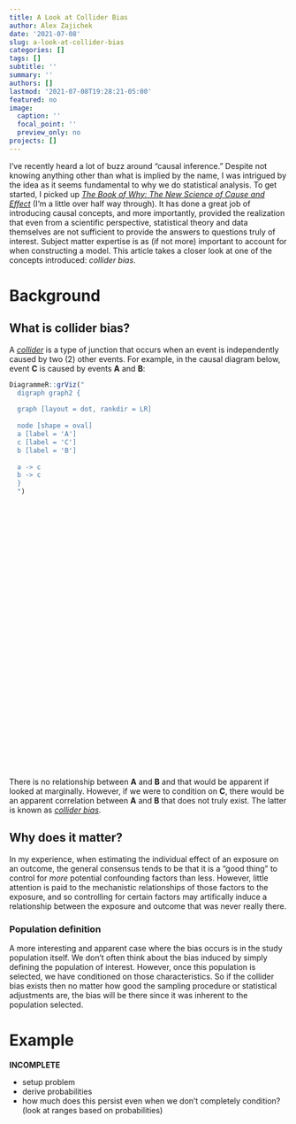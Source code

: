 ```yaml
---
title: A Look at Collider Bias
author: Alex Zajichek
date: '2021-07-08'
slug: a-look-at-collider-bias
categories: []
tags: []
subtitle: ''
summary: ''
authors: []
lastmod: '2021-07-08T19:28:21-05:00'
featured: no
image:
  caption: ''
  focal_point: ''
  preview_only: no
projects: []
---
```


<script src="{{< blogdown/postref >}}index_files/htmlwidgets/htmlwidgets.js"></script>
<script src="{{< blogdown/postref >}}index_files/viz/viz.js"></script>
<link href="{{< blogdown/postref >}}index_files/DiagrammeR-styles/styles.css" rel="stylesheet" />
<script src="{{< blogdown/postref >}}index_files/grViz-binding/grViz.js"></script>

I’ve recently heard a lot of buzz around “causal inference.” Despite not knowing anything other than what is implied by the name, I was intrigued by the idea as it seems fundamental to why we do statistical analysis. To get started, I picked up [*The Book of Why: The New Science of Cause and Effect*](http://bayes.cs.ucla.edu/WHY/) (I’m a little over half way through). It has done a great job of introducing causal concepts, and more importantly, provided the realization that even from a scientific perspective, statistical theory and data themselves are not sufficient to provide the answers to questions truly of interest. Subject matter expertise is as (if not more) important to account for when constructing a model. This article takes a closer look at one of the concepts introduced: *collider bias*.

# Background

## What is collider bias?

A [*collider*](https://catalogofbias.org/biases/collider-bias/) is a type of junction that occurs when an event is independently caused by two (2) other events. For example, in the causal diagram below, event **C** is caused by events **A** and **B**:

``` r
DiagrammeR::grViz("
  digraph graph2 {
  
  graph [layout = dot, rankdir = LR]
  
  node [shape = oval]
  a [label = 'A']
  c [label = 'C']
  b [label = 'B']
  
  a -> c
  b -> c
  }
  ")
```

<div id="htmlwidget-1" style="width:672px;height:480px;" class="grViz html-widget"></div>
<script type="application/json" data-for="htmlwidget-1">{"x":{"diagram":"\n  digraph graph2 {\n  \n  graph [layout = dot, rankdir = LR]\n  \n  node [shape = oval]\n  a [label = \"A\"]\n  c [label = \"C\"]\n  b [label = \"B\"]\n  \n  a -> c\n  b -> c\n  }\n  ","config":{"engine":"dot","options":null}},"evals":[],"jsHooks":[]}</script>

There is no relationship between **A** and **B** and that would be apparent if looked at marginally. However, if we were to condition on **C**, there would be an apparent correlation between **A** and **B** that does not truly exist. The latter is known as [*collider bias*](https://catalogofbias.org/biases/collider-bias/).

## Why does it matter?

In my experience, when estimating the individual effect of an exposure on an outcome, the general consensus tends to be that it is a “good thing” to control for *more* potential confounding factors than less. However, little attention is paid to the mechanistic relationships of those factors to the exposure, and so controlling for certain factors may artifically induce a relationship between the exposure and outcome that was never really there.

### Population definition

A more interesting and apparent case where the bias occurs is in the study population itself. We don’t often think about the bias induced by simply defining the population of interest. However, once this population is selected, we have conditioned on those characteristics. So if the collider bias exists then no matter how good the sampling procedure or statistical adjustments are, the bias will be there since it was inherent to the population selected.

# Example

**INCOMPLETE**

-   setup problem
-   derive probabilities
-   how much does this persist even when we don’t completely condition? (look at ranges based on probabilities)
